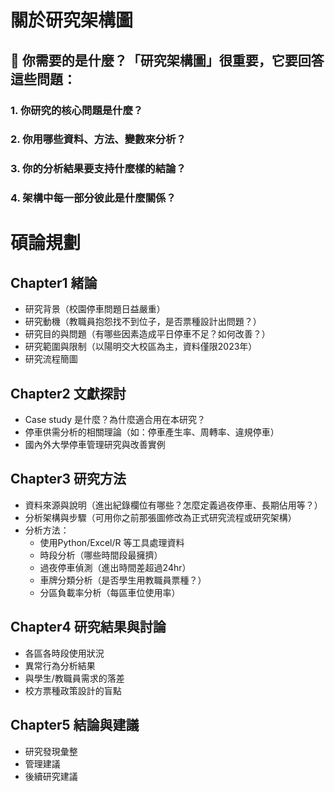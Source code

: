 # **關於研究架構圖**

## 🔧 你需要的是什麼？「研究架構圖」很重要，它要回答這些問題：

### 1. 你研究的核心問題是什麼？

### 2. 你用哪些資料、方法、變數來分析？

### 3. 你的分析結果要支持什麼樣的結論？

### 4. 架構中每一部分彼此是什麼關係？

# 碩論規劃

## Chapter1 緒論

- 研究背景（校園停車問題日益嚴重）
- 研究動機（教職員抱怨找不到位子，是否票種設計出問題？） 
- 研究目的與問題（有哪些因素造成平日停車不足？如何改善？）
- 研究範圍與限制（以陽明交大校區為主，資料僅限2023年）
- 研究流程簡圖

## Chapter2 文獻探討

- Case study 是什麼？為什麼適合用在本研究？
- 停車供需分析的相關理論（如：停車產生率、周轉率、違規停車）
- 國內外大學停車管理研究與改善實例

## Chapter3 研究方法

- 資料來源與說明（進出紀錄欄位有哪些？怎麼定義過夜停車、長期佔用等？）
- 分析架構與步驟（可用你之前那張圖修改為正式研究流程或研究架構）
- 分析方法：
  - 使用Python/Excel/R 等工具處理資料
  - 時段分析（哪些時間段最擁擠）
  - 過夜停車偵測（進出時間差超過24hr）
  - 車牌分類分析（是否學生用教職員票種？）
  - 分區負載率分析（每區車位使用率）

## Chapter4 研究結果與討論

- 各區各時段使用狀況
- 異常行為分析結果
- 與學生/教職員需求的落差
- 校方票種政策設計的盲點

## Chapter5 結論與建議

- 研究發現彙整
- 管理建議
- 後續研究建議